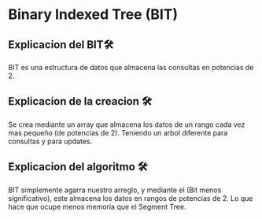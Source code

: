 # Binary Indexed Tree (BIT)


## Explicacion del BIT🛠️

BIT es una estructura de datos que almacena las consultas en potencias de 2.

## Explicacion de la creacion 🛠️

Se crea mediante un array que almacena los datos de un rango cada vez mas pequeño (de potencias de 2). Teniendo un arbol diferente para consultas y para updates.

## Explicacion del algoritmo 🛠️

BIT simplemente agarra nuestro arreglo, y mediante el (Bit menos significativo), este almacena los datos en rangos de potencias de 2. Lo que hace que ocupe menos memoria que el Segment Tree.
